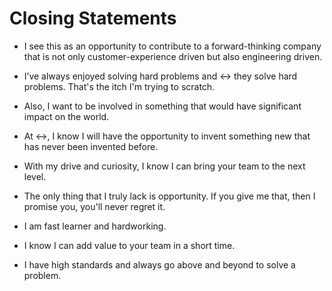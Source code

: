 # Closing Statements

- I see this as an opportunity to contribute to a forward-thinking company that is not only customer-experience driven but also engineering driven.
- I’ve always enjoyed solving hard problems and <-> they solve hard problems. That's the itch I'm trying to scratch.

- Also, I want to be involved in something that would have significant impact on the world. 
- At <->, I know I will have the opportunity to invent something new that has never been invented before. 
- With my drive and curiosity, I know I can bring your team to the next level. 

- The only thing that I truly lack is opportunity. If you give me that, then I promise you, you'll never regret it. 

- I am fast learner and hardworking. 
- I know I can add value to your team in a short time. 
- I have high standards and always go above and beyond to solve a problem. 

